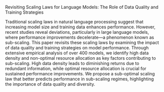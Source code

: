 Revisiting Scaling Laws for Language Models: The Role of Data Quality and Training Strategies

Traditional scaling laws in natural language processing suggest that increasing model size and training data enhances performance. However, recent studies reveal deviations, particularly in large language models, where performance improvements decelerate—a phenomenon known as sub-scaling. This paper revisits these scaling laws by examining the impact of data quality and training strategies on model performance.
Through extensive empirical analysis of over 400 models, we identify high data density and non-optimal resource allocation as key factors contributing to sub-scaling. High data density leads to diminishing returns due to redundant information, while optimal resource allocation is crucial for sustained performance improvements. We propose a sub-optimal scaling law that better predicts performance in sub-scaling regimes, highlighting the importance of data quality and diversity.
